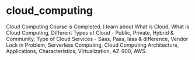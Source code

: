 # cloud_computing
Cloud Computing Course is Completed. I learn about What is Cloud, What is Cloud Computing, Different Types of Cloud - Public, Private, Hybrid &amp; Community, Type of Cloud Services - Saas, Paas, Iaas &amp; difference, Vendor Lock in Problem, Serverless Computing, Cloud Computing Architecture, Applications, Characteristics, Virtualization, AZ-900, AWS. 
